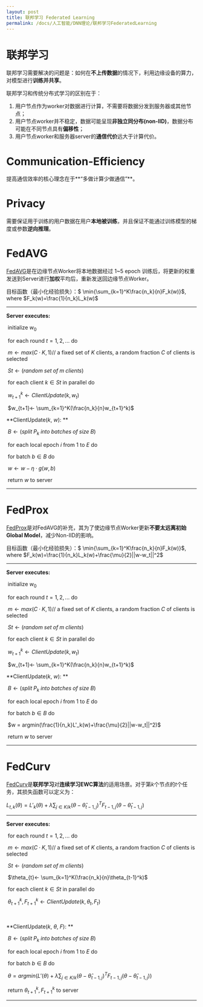 ```yaml
---
layout: post
title: 联邦学习 Federated Learning
permalink: /docs/人工智能/DNN理论/联邦学习FederatedLearning
---
```


# 联邦学习

联邦学习需要解决的问题是：如何在**不上传数据**的情况下，利用边缘设备的算力，对模型进行**训练并共享**。

联邦学习和传统分布式学习的区别在于：

1. 用户节点作为worker对数据进行计算，不需要将数据分发到服务器或其他节点；
2. 用户节点worker并不稳定，数据可能呈现**非独立同分布(non-IID)**，数据分布可能在不同节点具有**偏移性**；
3. 用户节点worker和服务器server的**通信代价**远大于计算代价。



# Communication-Efficiency

提高通信效率的核心理念在于**“多做计算少做通信”**。



# Privacy

需要保证用于训练的用户数据在用户**本地被训练**，并且保证不能通过训练模型的梯度或参数**逆向推理**。



# FedAVG

[FedAVG](http://proceedings.mlr.press/v54/mcmahan17a/mcmahan17a.pdf)是在边缘节点Worker将本地数据经过 1~5 epoch 训练后，将更新的权重发送到Server进行**加权**平均后，重新发送回边缘节点Worker。

目标函数（最小化经验损失）：$ \min{\sum_{k=1}^K\frac{n_k}{n}F_k(w)}$, where $F_k(w)=\frac{1}{n_k}L_k(w)$

---
**Server executes:**

​    initialize $w_0$

​    for each round $t = 1, 2, . . .$ do

​        $m ← max(C · K, 1)$​  // a fixed set of $K$​ clients, a random fraction $C$​ of clients is selected

​        $St ← (random\;set\;of\;m\;clients)$

​        for each client $k ∈ St$ in parallel do

​            $w_{t+1}^k ← ClientUpdate(k, w_t)$​

​        $w_{t+1}← \sum_{k=1}^K(\frac{n_k}{n}w_{t+1}^k)$​​



**ClientUpdate($k$​​, $w$​​): **

​    $B ← (split\;P_k\;into\;batches\;of\;size\;B)$​

​    for each local epoch $i$ from $1$ to $E$ do

​        for batch $b ∈ B$ do

​            $w ← w − η·g(w,b)$​

​    return $w$ to server 

---



# FedProx

[FedProx](https://arxiv.org/abs/1812.06127)是对FedAVG的补充，其为了使边缘节点Worker更新**不要太远离初始Global Model**，减少Non-IID的影响。

目标函数（最小化经验损失）：$ \min{\sum_{k=1}^K\frac{n_k}{n}F_k(w)}$​, where $F_k(w)=\frac{1}{n_k}L_k(w)+\frac{\mu}{2}||w-w_t||^2$​

---
**Server executes:**

​    initialize $w_0$

​    for each round $t = 1, 2, . . .$ do

​        $m ← max(C · K, 1)$​  // a fixed set of $K$​ clients, a random fraction $C$​ of clients is selected

​        $St ← (random\;set\;of\;m\;clients)$

​        for each client $k ∈ St$ in parallel do

​            $w_{t+1}^k ← ClientUpdate(k, w_t)$​

​        $w_{t+1}← \sum_{k=1}^K(\frac{n_k}{n}w_{t+1}^k)$​​



**ClientUpdate($k$​​, $w$​​): **

​    $B ← (split\;P_k\;into\;batches\;of\;size\;B)$​

​    for each local epoch $i$ from $1$ to $E$ do

​        for batch $b ∈ B$ do

​            $w = argmin(\frac{1}{n_k}L'_k(w)+\frac{\mu}{2}||w-w_t||^2)$​

​    return $w$ to server 

---



# FedCurv

[FedCurv](http://www.edgify.ai/wp-content/uploads/2020/04/Overcoming-Forgetting-in-Federated-Learning-on-Non-IID-Data.pdf)是**联邦学习**对**连续学习EWC算法**的适用场景。对于第$k$​个节点的$t$​个任务，其损失函数可以定义为：

$L_{t,k}(\theta) = L'_k(\theta) + \lambda\sum_{j\in{K/k}}(\theta-\hat{\theta}_{t-1,j})^TF_{t-1,j}(\theta-\hat{\theta}_{t-1,j})$​​​

---
**Server executes:**

​    for each round $t = 1, 2, . . .$ do

​        $m ← max(C · K, 1)$​  // a fixed set of $K$​ clients, a random fraction $C$​ of clients is selected

​        $St ← (random\;set\;of\;m\;clients)$​

​        $\theta_{t}← \sum_{k=1}^K(\frac{n_k}{n}\theta_{t-1}^k)$​​

​        for each client $k ∈ St$ in parallel do

​            $\theta_{t+1}^k,F^k_{t+1} ← ClientUpdate(k, \theta_t,F_t)$​​​​​​​​​​​

​       ​​​

**ClientUpdate($k$​​​​, $\theta$​, $F$​​​​): **

​    $B ← (split\;P_k\;into\;batches\;of\;size\;B)$​

​    for each local epoch $i$ from $1$ to $E$ do

​        for batch $b ∈ B$ do

​            $\theta = argmin(L'(\theta) + \lambda\sum_{j\in{K/k}}(\theta-\hat{\theta}_{t-1,j})^TF_{t-1,j}(\theta-\hat{\theta}_{t-1,j}))$​

​    return $\theta_{t+1}^k,F^k_{t+1}$ to server 

---

